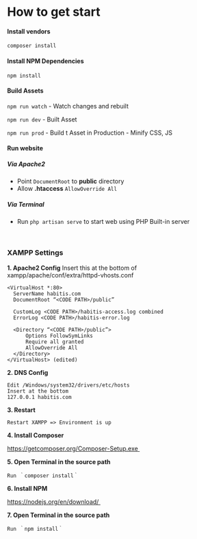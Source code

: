 # How to get start

#### Install vendors

`composer install`

#### Install NPM Dependencies

`npm install`

#### Build Assets

`npm run watch` - Watch changes and rebuilt

`npm run dev` - Built Asset

`npm run prod` - Build t Asset in Production - Minify CSS, JS

#### Run website

##### Via Apache2

 - Point `DocumentRoot` to **public** directory
 - Allow **.htaccess** `AllowOverride All`
 
##### Via Terminal

 - Run `php artisan serve`  to start web using PHP Built-in server
  
  
  
### XAMPP Settings
**1. Apache2 Config**
Insert this at the bottom of xampp/apache/conf/extra/httpd-vhosts.conf

```
<VirtualHost *:80>
  ServerName habitis.com
  DocumentRoot “<CODE PATH>/public”

  CustomLog <CODE PATH>/habitis-access.log combined
  ErrorLog <CODE PATH>/habitis-error.log

  <Directory “<CODE PATH>/public”>
      Options FollowSymLinks
      Require all granted
      AllowOverride All  
  </Directory>
</VirtualHost> (edited)
```

**2. DNS Config**

```
Edit /Windows/system32/drivers/etc/hosts
Insert at the bottom
127.0.0.1 habitis.com
```

**3. Restart**

```
Restart XAMPP => Environment is up
```

**4. Install Composer**

https://getcomposer.org/Composer-Setup.exe 

**5. Open Terminal in the source path**

```
Run ｀composer install｀
```

**6. Install NPM**

https://nodejs.org/en/download/ 

**7. Open Terminal in the source path**

```
Run ｀npm install｀ 
```

